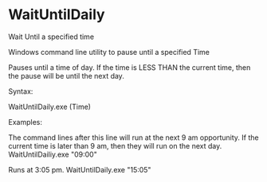 # WaitUntilDaily
Wait Until a specified time

Windows command line utility to pause until a specified Time

Pauses until a time of day.  If the time is LESS THAN the current time, then the pause will be until the next day.

Syntax:

WaitUntilDaily.exe (Time)

Examples:

The command lines after this line will run at the next 9 am opportunity.  If the current time is later than 9 am, then they will run on the next day.
WaitUntilDailiy.exe "09:00"


Runs at 3:05 pm.
WaitUntilDaily.exe "15:05"

